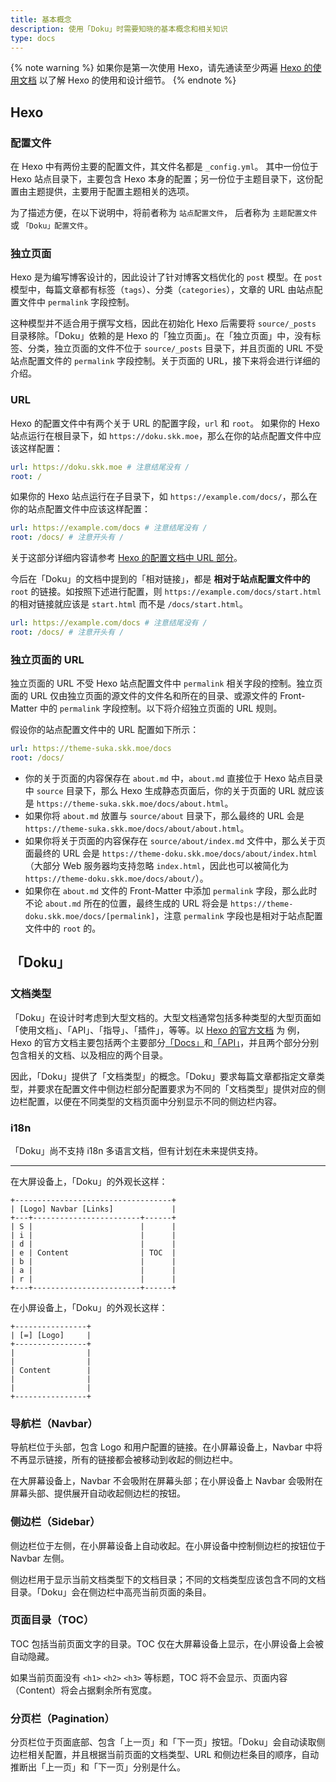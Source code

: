 ```yaml
---
title: 基本概念
description: 使用「Doku」时需要知晓的基本概念和相关知识
type: docs
---
```


{% note warning %}
如果你是第一次使用 Hexo，请先通读至少两遍 [Hexo 的使用文档](https://hexo.io/docs/) 以了解 Hexo 的使用和设计细节。
{% endnote %}

## Hexo

### 配置文件

在 Hexo 中有两份主要的配置文件，其文件名都是 `_config.yml`。 其中一份位于 Hexo 站点目录下，主要包含 Hexo 本身的配置；另一份位于主题目录下，这份配置由主题提供，主要用于配置主题相关的选项。

为了描述方便，在以下说明中，将前者称为 `站点配置文件`， 后者称为 `主题配置文件` 或 `「Doku」配置文件`。

### 独立页面

Hexo 是为编写博客设计的，因此设计了针对博客文档优化的 `post` 模型。在 `post` 模型中，每篇文章都有标签（`tags`）、分类（`categories`），文章的 URL 由站点配置文件中 `permalink` 字段控制。

这种模型并不适合用于撰写文档，因此在初始化 Hexo 后需要将 `source/_posts` 目录移除。「Doku」依赖的是 Hexo 的「独立页面」。在「独立页面」中，没有标签、分类，独立页面的文件不位于 `source/_posts` 目录下，并且页面的 URL 不受站点配置文件的 `permalink` 字段控制。关于页面的 URL，接下来将会进行详细的介绍。

### URL

Hexo 的配置文件中有两个关于 URL 的配置字段，`url` 和 `root`。
如果你的 Hexo 站点运行在根目录下，如 `https://doku.skk.moe`，那么在你的站点配置文件中应该这样配置：

```yaml
url: https://doku.skk.moe # 注意结尾没有 /
root: /
```

如果你的 Hexo 站点运行在子目录下，如 `https://example.com/docs/`，那么在你的站点配置文件中应该这样配置：

```yaml
url: https://example.com/docs # 注意结尾没有 /
root: /docs/ # 注意开头有 /
```

关于这部分详细内容请参考 [Hexo 的配置文档中 URL 部分](https://hexo.io/docs/configuration#URL)。

今后在「Doku」的文档中提到的「相对链接」，都是 **相对于站点配置文件中的** `root` 的链接。如按照下述进行配置，则 `https://example.com/docs/start.html` 的相对链接就应该是 `start.html` 而不是 `/docs/start.html`。

```yaml
url: https://example.com/docs # 注意结尾没有 /
root: /docs/ # 注意开头有 /
```

### 独立页面的 URL

独立页面的 URL 不受 Hexo 站点配置文件中 `permalink` 相关字段的控制。独立页面的 URL 仅由独立页面的源文件的文件名和所在的目录、或源文件的 Front-Matter 中的 `permalink` 字段控制。以下将介绍独立页面的 URL 规则。

假设你的站点配置文件中的 URL 配置如下所示：

```yaml
url: https://theme-suka.skk.moe/docs
root: /docs/
```

- 你的关于页面的内容保存在 `about.md` 中，`about.md` 直接位于 Hexo 站点目录中 `source` 目录下，那么 Hexo 生成静态页面后，你的关于页面的 URL 就应该是 `https://theme-suka.skk.moe/docs/about.html`。
- 如果你将 `about.md` 放置与 `source/about` 目录下，那么最终的 URL 会是 `https://theme-suka.skk.moe/docs/about/about.html`。
- 如果你将关于页面的内容保存在 `source/about/index.md` 文件中，那么关于页面最终的 URL 会是 `https://theme-doku.skk.moe/docs/about/index.html`（大部分 Web 服务器均支持忽略 `index.html`，因此也可以被简化为 `https://theme-doku.skk.moe/docs/about/`）。
- 如果你在 `about.md` 文件的 Front-Matter 中添加 `permalink` 字段，那么此时不论 `about.md` 所在的位置，最终生成的 URL 将会是 `https://theme-doku.skk.moe/docs/[permalink]`，注意 `permalink` 字段也是相对于站点配置文件中的 `root` 的。

## 「Doku」

### 文档类型

「Doku」在设计时考虑到大型文档的。大型文档通常包括多种类型的大型页面如「使用文档」、「API」、「指导」、「插件」，等等。以 [Hexo 的官方文档](https://hexo.io) 为 例，Hexo 的官方文档主要包括两个主要部分[「Docs」](https://hexo.io/docs/)和[「API」](https://hexo.io/api/)，并且两个部分分别包含相关的文档、以及相应的两个目录。

因此，「Doku」提供了「文档类型」的概念。「Doku」要求每篇文章都指定文章类型，并要求在配置文件中侧边栏部分配置要求为不同的「文档类型」提供对应的侧边栏配置，以便在不同类型的文档页面中分别显示不同的侧边栏内容。

### i18n

「Doku」尚不支持 i18n 多语言文档，但有计划在未来提供支持。

-----

在大屏设备上，「Doku」的外观长这样：

```
+-----------------------------------+
| [Logo] Navbar [Links]             |
+---+------------------------+------+
| S |                        |      |
| i |                        |      |
| d |                        |      |
| e | Content                | TOC  |
| b |                        |      |
| a |                        |      |
| r |                        |      |
+---+------------------------+------+
```

在小屏设备上，「Doku」的外观长这样：

```
+----------------+
| [=] [Logo]     |
+----------------+
|                |
|                |
| Content        |
|                |
|                |
+----------------+
```

### 导航栏（Navbar）

导航栏位于头部，包含 Logo 和用户配置的链接。在小屏幕设备上，Navbar 中将不再显示链接，所有的链接都会被移动到收起的侧边栏中。

在大屏幕设备上，Navbar 不会吸附在屏幕头部；在小屏设备上 Navbar 会吸附在屏幕头部、提供展开自动收起侧边栏的按钮。

### 侧边栏（Sidebar）

侧边栏位于左侧，在小屏幕设备上自动收起。在小屏设备中控制侧边栏的按钮位于 Navbar 左侧。

侧边栏用于显示当前文档类型下的文档目录；不同的文档类型应该包含不同的文档目录。「Doku」会在侧边栏中高亮当前页面的条目。

### 页面目录（TOC）

TOC 包括当前页面文字的目录。TOC 仅在大屏幕设备上显示，在小屏设备上会被自动隐藏。

如果当前页面没有 `<h1>` `<h2>` `<h3>` 等标题，TOC 将不会显示、页面内容（Content）将会占据剩余所有宽度。

### 分页栏（Pagination）

分页栏位于页面底部、包含「上一页」和「下一页」按钮。「Doku」会自动读取侧边栏相关配置，并且根据当前页面的文档类型、URL 和侧边栏条目的顺序，自动推断出「上一页」和「下一页」分别是什么。
